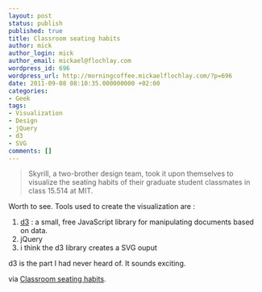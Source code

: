 ```yaml
---
layout: post
status: publish
published: true
title: Classroom seating habits
author: mick
author_login: mick
author_email: mickael@flochlay.com
wordpress_id: 696
wordpress_url: http://morningcoffee.mickaelflochlay.com/?p=696
date: 2011-09-08 08:10:35.000000000 +02:00
categories:
- Geek
tags:
- Visualization
- Design
- jQuery
- d3
- SVG
comments: []
---
```

<blockquote>Skyrill, a two-brother design team, took it upon themselves to visualize the seating habits of their graduate student classmates in class 15.514 at MIT.</blockquote>
Worth to see. Tools used to create the visualization are :
<ol>
	<li><a href="http://mbostock.github.com/d3/">d3</a> : a small, free JavaScript library for manipulating documents based on data.</li>
	<li>jQuery</li>
	<li>i think the d3 library creates a SVG ouput</li>
</ol>
d3 is the part I had never heard of. It sounds exciting.

via <a href="http://flowingdata.com/2011/09/08/classroom-seating-habits/">Classroom seating habits</a>.
